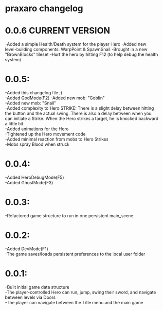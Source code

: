 # praxaro changelog

# 0.0.6	CURRENT VERSION
-Added a simple Health/Death system for the player Hero
-Added new level-building components: WarpPoint & SpawnSnail
-Brought in a new "BrownBlocks" tileset
-Hurt the hero by hitting F12 (to help debug the health system)




# 0.0.5: 
-Added this changelog file ;)  
-Added GodMode(F2) 
-Added new mob: "Goblin"  
-Added new mob: "Snail"  
-Added complexity to Hero STRIKE: There is a slight delay between hitting the button and the actual swing. There is also a delay between when you can initiate a Strike. When the Hero strikes a target, he is knocked backward a little bit  
-Added animations for the Hero  
-Tightened up the Hero movement code  
-Added minimal reaction from mobs to Hero Strikes  
-Mobs spray Blood when struck  


# 0.0.4:  
-Added HeroDebugMode(F5)  
-Added GhostMode(F3)  


# 0.0.3:  
-Refactored game structure to run in one persistent main_scene  


# 0.0.2:  
-Added DevMode(F1)   
-The game saves/loads persistent preferences to the local user folder  


# 0.0.1:  
-Built initial game data structure  
-The player-controlled Hero can run, jump, swing their sword, and navigate between levels via Doors  
-The player can navigate between the Title menu and the main game  






